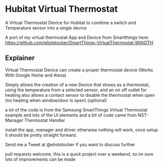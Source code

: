 # Hubitat Virtual Thermostat

A Virtual Thermostat Device for Hubitat to combine a switch and Temperature sensor into a single device

A port of my virtual thermostat App and Device from Smartthings here:
https://github.com/eliotstocker/SmartThings-VirtualThermostat-WithDTH

## Explainer
Virtual Thermostat Device can create a proper thermostat device (Works With Google Home and Alexa)

Simply allows the creation of a new Device that shows as a thermostat, using the temperature from a selected sensor, and an on off outlet for heating also allows a contact sensor to disable the thermostat when open (no heating when window/door is open) (optional)

a lot of the code is from the Samsung SmartThings Virtual Thermostat example and lots of the UI elements and a bit of code came from NST-Manager Thermostat Handler

install the app, manager and driver otherwise nothing will work, once setup it should be pretty straight forward.

Send me a Tweet at @eliotstocker if you want to discuss further

pull requests welcome, this is a quick project over a weekend, so im sure lots of improvements can be made